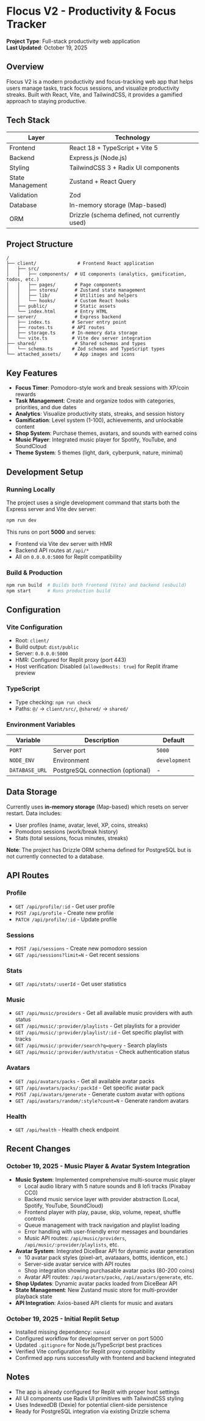 # Flocus V2 - Productivity & Focus Tracker

**Project Type**: Full-stack productivity web application  
**Last Updated**: October 19, 2025

## Overview

Flocus V2 is a modern productivity and focus-tracking web app that helps users manage tasks, track focus sessions, and visualize productivity streaks. Built with React, Vite, and TailwindCSS, it provides a gamified approach to staying productive.

## Tech Stack

| Layer | Technology |
|-------|------------|
| Frontend | React 18 + TypeScript + Vite 5 |
| Backend | Express.js (Node.js) |
| Styling | TailwindCSS 3 + Radix UI components |
| State Management | Zustand + React Query |
| Validation | Zod |
| Database | In-memory storage (Map-based) |
| ORM | Drizzle (schema defined, not currently used) |

## Project Structure

```
/
├── client/               # Frontend React application
│   ├── src/
│   │   ├── components/  # UI components (analytics, gamification, todos, etc.)
│   │   ├── pages/       # Page components
│   │   ├── stores/      # Zustand state management
│   │   ├── lib/         # Utilities and helpers
│   │   └── hooks/       # Custom React hooks
│   ├── public/          # Static assets
│   └── index.html       # Entry HTML
├── server/              # Express backend
│   ├── index.ts        # Server entry point
│   ├── routes.ts       # API routes
│   ├── storage.ts      # In-memory data storage
│   └── vite.ts         # Vite dev server integration
├── shared/              # Shared schemas and types
│   └── schema.ts       # Zod schemas and TypeScript types
└── attached_assets/     # App images and icons
```

## Key Features

- **Focus Timer**: Pomodoro-style work and break sessions with XP/coin rewards
- **Task Management**: Create and organize todos with categories, priorities, and due dates
- **Analytics**: Visualize productivity stats, streaks, and session history
- **Gamification**: Level system (1-100), achievements, and unlockable content
- **Shop System**: Purchase themes, avatars, and sounds with earned coins
- **Music Player**: Integrated music player for Spotify, YouTube, and SoundCloud
- **Theme System**: 5 themes (light, dark, cyberpunk, nature, minimal)

## Development Setup

### Running Locally

The project uses a single development command that starts both the Express server and Vite dev server:

```bash
npm run dev
```

This runs on port **5000** and serves:
- Frontend via Vite dev server with HMR
- Backend API routes at `/api/*`
- All on `0.0.0.0:5000` for Replit compatibility

### Build & Production

```bash
npm run build  # Builds both frontend (Vite) and backend (esbuild)
npm start      # Runs production build
```

## Configuration

### Vite Configuration
- Root: `client/`
- Build output: `dist/public`
- Server: `0.0.0.0:5000`
- HMR: Configured for Replit proxy (port 443)
- Host verification: Disabled (`allowedHosts: true`) for Replit iframe preview

### TypeScript
- Type checking: `npm run check`
- Paths: `@/` → `client/src/`, `@shared/` → `shared/`

### Environment Variables

| Variable | Description | Default |
|----------|-------------|---------|
| `PORT` | Server port | `5000` |
| `NODE_ENV` | Environment | `development` |
| `DATABASE_URL` | PostgreSQL connection (optional) | - |

## Data Storage

Currently uses **in-memory storage** (Map-based) which resets on server restart. Data includes:
- User profiles (name, avatar, level, XP, coins, streaks)
- Pomodoro sessions (work/break history)
- Stats (total sessions, focus minutes, streaks)

**Note**: The project has Drizzle ORM schema defined for PostgreSQL but is not currently connected to a database.

## API Routes

### Profile
- `GET /api/profile/:id` - Get user profile
- `POST /api/profile` - Create new profile
- `PATCH /api/profile/:id` - Update profile

### Sessions
- `POST /api/sessions` - Create new pomodoro session
- `GET /api/sessions?limit=N` - Get recent sessions

### Stats
- `GET /api/stats/:userId` - Get user statistics

### Music
- `GET /api/music/providers` - Get all available music providers with auth status
- `GET /api/music/:provider/playlists` - Get playlists for a provider
- `GET /api/music/:provider/playlist/:id` - Get specific playlist with tracks
- `GET /api/music/:provider/search?q=query` - Search playlists
- `GET /api/music/:provider/auth/status` - Check authentication status

### Avatars
- `GET /api/avatars/packs` - Get all available avatar packs
- `GET /api/avatars/packs/:packId` - Get specific avatar pack
- `POST /api/avatars/generate` - Generate custom avatar with options
- `GET /api/avatars/random/:style?count=N` - Generate random avatars

### Health
- `GET /api/health` - Health check endpoint

## Recent Changes

### October 19, 2025 - Music Player & Avatar System Integration
- **Music System**: Implemented comprehensive multi-source music player
  - Local audio library with 5 nature sounds and 8 lofi tracks (Pixabay CC0)
  - Backend music service layer with provider abstraction (Local, Spotify, YouTube, SoundCloud)
  - Frontend player with play, pause, skip, volume, repeat, shuffle controls
  - Queue management with track navigation and playlist loading
  - Error handling with user-friendly error messages and boundaries
  - Music API routes: `/api/music/providers`, `/api/music/:provider/playlists`, etc.
- **Avatar System**: Integrated DiceBear API for dynamic avatar generation
  - 10 avatar pack styles (pixel-art, avataaars, bottts, identicon, etc.)
  - Server-side avatar service with API routes
  - Shop integration showing purchasable avatar packs (80-200 coins)
  - Avatar API routes: `/api/avatars/packs`, `/api/avatars/generate`, etc.
- **Shop Updates**: Dynamic avatar packs loaded from DiceBear API
- **State Management**: New Zustand music store for multi-provider playback state
- **API Integration**: Axios-based API clients for music and avatars

### October 19, 2025 - Initial Replit Setup
- Installed missing dependency: `nanoid`
- Configured workflow for development server on port 5000
- Updated `.gitignore` for Node.js/TypeScript best practices
- Verified Vite configuration for Replit proxy compatibility
- Confirmed app runs successfully with frontend and backend integrated

## Notes

- The app is already configured for Replit with proper host settings
- All UI components use Radix UI primitives with TailwindCSS styling
- Uses IndexedDB (Dexie) for potential client-side persistence
- Ready for PostgreSQL integration via existing Drizzle schema
